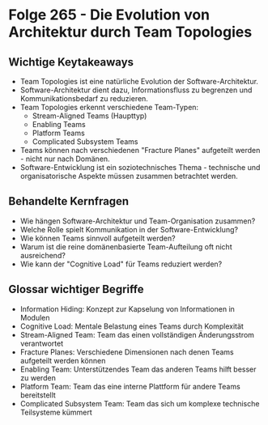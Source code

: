 # Folge 265 - Die Evolution von Architektur durch Team Topologies

## Wichtige Keytakeaways
- Team Topologies ist eine natürliche Evolution der Software-Architektur.
- Software-Architektur dient dazu, Informationsfluss zu begrenzen und Kommunikationsbedarf zu reduzieren.
- Team Topologies erkennt verschiedene Team-Typen:
  - Stream-Aligned Teams (Haupttyp)
  - Enabling Teams
  - Platform Teams  
  - Complicated Subsystem Teams
- Teams können nach verschiedenen "Fracture Planes" aufgeteilt werden - nicht nur nach Domänen.
- Software-Entwicklung ist ein soziotechnisches Thema - technische und organisatorische Aspekte müssen zusammen betrachtet werden.

## Behandelte Kernfragen
- Wie hängen Software-Architektur und Team-Organisation zusammen?
- Welche Rolle spielt Kommunikation in der Software-Entwicklung?
- Wie können Teams sinnvoll aufgeteilt werden?
- Warum ist die reine domänenbasierte Team-Aufteilung oft nicht ausreichend?
- Wie kann der "Cognitive Load" für Teams reduziert werden?

## Glossar wichtiger Begriffe
- Information Hiding: Konzept zur Kapselung von Informationen in Modulen
- Cognitive Load: Mentale Belastung eines Teams durch Komplexität
- Stream-Aligned Team: Team das einen vollständigen Änderungsstrom verantwortet
- Fracture Planes: Verschiedene Dimensionen nach denen Teams aufgeteilt werden können
- Enabling Team: Unterstützendes Team das anderen Teams hilft besser zu werden
- Platform Team: Team das eine interne Plattform für andere Teams bereitstellt
- Complicated Subsystem Team: Team das sich um komplexe technische Teilsysteme kümmert
